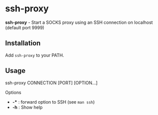# ssh-proxy

**ssh-proxy** - Start a SOCKS proxy using an SSH connection on localhost (default port 9999)

## Installation

Add `ssh-proxy` to your PATH.

## Usage

ssh-proxy CONNECTION [PORT] [OPTION...]

Options
* __-\*__ : forward option to SSH (see `man ssh`)
* __-h__ : Show help
